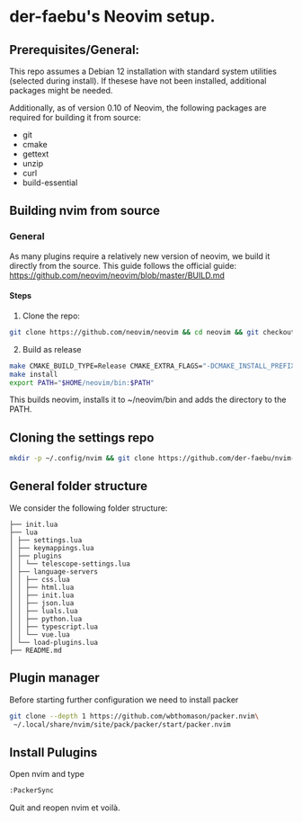 # der-faebu's Neovim setup.
## Prerequisites/General:
This repo assumes a Debian 12 installation with standard system utilities (selected during install). If thesese have not been installed, additional packages might be needed.

Additionally, as of version 0.10 of Neovim, the following packages are required for building it from source:
- git
- cmake
- gettext
- unzip
- curl
- build-essential

## Building nvim from source
### General
As many plugins require a relatively new version of neovim, we build it directly from the source.
This guide follows the official guide: https://github.com/neovim/neovim/blob/master/BUILD.md

#### Steps
1. Clone the repo: 
```bash
git clone https://github.com/neovim/neovim && cd neovim && git checkout release-0.10
```
2. Build as release
```bash
make CMAKE_BUILD_TYPE=Release CMAKE_EXTRA_FLAGS="-DCMAKE_INSTALL_PREFIX=$HOME/neovim"
make install
export PATH="$HOME/neovim/bin:$PATH"
```
This builds neovim, installs it to ~/neovim/bin and adds the directory to the PATH.

## Cloning the settings repo
```bash
mkdir -p ~/.config/nvim && git clone https://github.com/der-faebu/nvim-config ~/.config/nvim
```

## General folder structure
We consider the following folder structure:
```
├── init.lua
├── lua
│ ├── settings.lua
│ ├── keymappings.lua
│ ├── plugins 
│ │ └── telescope-settings.lua
│ ├── language-servers
│ │ ├── css.lua
│ │ ├── html.lua
│ │ ├── init.lua
│ │ ├── json.lua
│ │ ├── luals.lua
│ │ ├── python.lua
│ │ ├── typescript.lua
│ │ └── vue.lua
│ └── load-plugins.lua
├── README.md
```
## Plugin manager
Before starting further configuration we need to install packer
```bash
git clone --depth 1 https://github.com/wbthomason/packer.nvim\
 ~/.local/share/nvim/site/pack/packer/start/packer.nvim
```

## Install Pulugins
Open nvim and type 
```bash
:PackerSync
```
Quit and reopen nvim et voilà.
